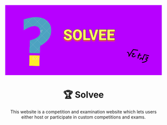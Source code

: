 <div align="center">
  
<img src="screenshots\Screenshot (1978).png" alt="Website image">

</div>

<div align="center">
  
# 🏆 Solvee
This website is a competition and examination website which lets users either host or participate in custom competitions and exams.

</div>


